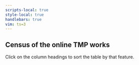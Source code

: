 ```yaml
---
scripts-local: true
style-local: true
handlebars: true
vim: ts=3
---
```


<article class="about first">
<h2 class="brown-heading">Census of the <span id="count"></span> online TMP works</h2>
<p>Click on the column headings to sort the table by that feature. </p>
<div id="censustable"></div>
</article>

